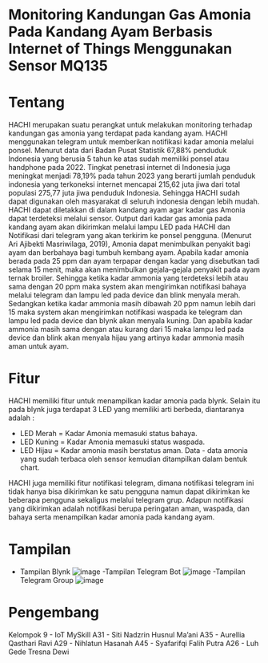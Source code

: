 # Monitoring Kandungan Gas Amonia Pada Kandang Ayam Berbasis Internet of Things Menggunakan Sensor MQ135
# Tentang
HACHI merupakan suatu perangkat untuk melakukan monitoring terhadap kandungan gas amonia yang terdapat pada kandang ayam. HACHI menggunakan telegram untuk memberikan notifikasi kadar amonia melalui ponsel. Menurut data dari Badan Pusat Statistik 67,88% penduduk Indonesia yang berusia 5 tahun ke atas sudah memiliki ponsel atau handphone pada 2022. Tingkat penetrasi internet di Indonesia juga meningkat menjadi 78,19% pada tahun 2023 yang berarti jumlah penduduk indonesia yang terkoneksi internet mencapai 215,62 juta jiwa dari total populasi 275,77 juta jiwa penduduk Indonesia. Sehingga HACHI sudah dapat digunakan oleh masyarakat di seluruh indonesia dengan lebih mudah. HACHI dapat diletakkan di dalam kandang ayam agar kadar gas Amonia dapat terdeteksi melalui sensor. Output dari kadar gas amonia pada kandang ayam akan dikirimkan melalui lampu LED pada HACHI dan Notifikasi dari telegram yang akan terkirim ke ponsel pengguna. (Menurut Ari Ajibekti Masriwilaga, 2019), Amonia dapat menimbulkan penyakit bagi ayam dan berbahaya bagi tumbuh kembang ayam. Apabila kadar amonia berada pada 25 ppm dan ayam terpapar dengan kadar yang disebutkan tadi selama 15 menit, maka akan menimbulkan gejala–gejala penyakit pada ayam ternak broiler. Sehingga ketika kadar ammonia yang terdeteksi lebih atau sama dengan 20 ppm maka system akan mengirimkan notifikasi bahaya melalui telegram dan lampu led pada device dan blink menyala merah. Sedangkan ketika kadar ammonia masih dibawah 20 ppm namun lebih dari 15 maka system akan mengirimkan notifikasi waspada ke telegram dan lampu led pada device dan blynk akan menyala kuning. Dan apabila kadar ammonia masih sama dengan atau kurang dari 15 maka lampu led pada device dan blink akan menyala hijau yang artinya kadar ammonia masih aman untuk ayam.
# Fitur
HACHI memiliki fitur untuk menampilkan kadar amonia pada blynk. Selain itu pada blynk juga terdapat 3 LED yang memiliki arti berbeda, diantaranya adalah :
- LED Merah = Kadar Amonia memasuki status bahaya.
- LED Kuning = Kadar Amonia memasuki status waspada.
- LED Hijau = Kadar amonia masih berstatus aman.
Data - data amonia yang sudah terbaca oleh sensor kemudian ditampilkan dalam bentuk chart.

HACHI juga memiliki fitur notifikasi telegram, dimana notifikasi telegram ini tidak hanya bisa dikirimkan ke satu pengguna namun dapat dikirimkan ke beberapa pengguna sekaligus melalui telegram grup. Adapun notifikasi yang dikirimkan adalah notifikasi berupa peringatan aman, waspada, dan bahaya serta menampilkan kadar amonia pada kandang ayam.
# Tampilan
- Tampilan Blynk
![image](https://github.com/trsdewi/IoT-MySkill-Kelompok9-FinalProject/assets/76573977/cff2501e-37b0-46b4-8a06-8a24224db8c1)
-Tampilan Telegram Bot
![image](https://github.com/trsdewi/IoT-MySkill-Kelompok9-FinalProject/assets/76573977/e7a7bc88-392c-4343-8b88-f9766aad1d3f)
-Tampilan Telegram Group
![image](https://github.com/trsdewi/IoT-MySkill-Kelompok9-FinalProject/assets/76573977/43f509df-90aa-4d21-8df1-a34f84f0aa48)

# Pengembang
Kelompok 9 - IoT MySkill
A31 - Siti Nadzrin Husnul Ma’ani 
A35 - Aurellia Qasthari Ravi
A29 - Nihlatun Hasanah
A45 - Syafarifqi Falih Putra
A26	- Luh Gede Tresna Dewi
